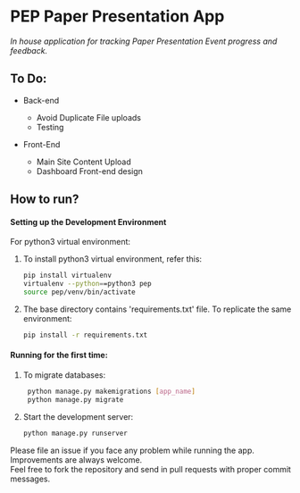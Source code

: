 # PEP Paper Presentation App
*In house application for tracking Paper Presentation Event progress and feedback.*<br>

## To Do:
- Back-end
  - Avoid Duplicate File uploads
  - Testing

- Front-End
  - Main Site Content Upload
  - Dashboard Front-end design 

## How to run?
#### Setting up the Development Environment
For python3 virtual environment:<br>
1. To install python3 virtual environment, refer this:<br>
   ```bash
   pip install virtualenv
   virtualenv --python==python3 pep
   source pep/venv/bin/activate 
   ```
2. The base directory contains 'requirements.txt' file. To replicate the same environment:<br>
   ```bash
   pip install -r requirements.txt
   ```

#### Running for the first time:
1. To migrate databases:<br>
   ```bash
    python manage.py makemigrations [app_name]
    python manage.py migrate
   ```
2. Start the development server:<br>
   ```bash
   python manage.py runserver
   ```
Please file an issue if you face any problem while running the app.<br> 
Improvements are always welcome.<br>
Feel free to fork the repository and send in pull requests with proper commit messages.
